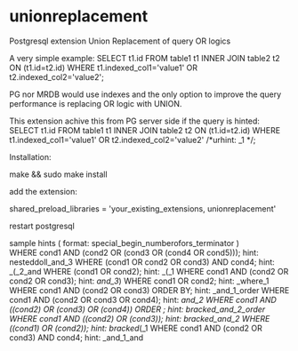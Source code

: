 # unionreplacement
Postgresql extension Union Replacement of query OR logics

A very simple example:  SELECT t1.id FROM table1 t1 INNER JOIN table2 t2 ON (t1.id=t2.id) WHERE t1.indexed_col1='value1' OR t2.indexed_col2='value2';

PG nor MRDB would use indexes and the only option to improve the query performance is replacing OR logic with UNION.

This extension achive this from PG server side if the query is hinted:
SELECT t1.id FROM table1 t1 INNER JOIN table2 t2 ON (t1.id=t2.id) WHERE t1.indexed_col1='value1' OR t2.indexed_col2='value2' /*urhint: _1 */;

Installation:

make && sudo make install

add the extension:

shared_preload_libraries = 'your_existing_extensions, unionreplacement'

restart postgresql

sample hints ( format: special_begin_numberofors_terminator )<br>
        WHERE cond1 AND (cond2 OR (cond3 OR (cond4 OR cond5))); hint: nesteddoll_and_3
        WHERE (cond1 OR cond2 OR cond3) AND cond4;              hint: _(_2_and
        WHERE (cond1 OR cond2);                                 hint: _(_1
        WHERE cond1 AND (cond2 OR cond2 OR cond3);              hint: _and_3_)
        WHERE cond1 OR cond2;                                   hint: _where_1
        WHERE cond1 AND (cond2 OR cond3) ORDER BY;              hint: _and_1_order
        WHERE cond1 AND (cond2 OR cond3 OR cond4);              hint: _and_2
        WHERE cond1 AND ((cond2) OR (cond3) OR (cond4)) ORDER ; hint: bracked_and_2_order
        WHERE cond1 AND ((cond2) OR (cond3));                   hint: bracked_and_2
        WHERE ((cond1) OR (cond2));                             hint: bracked_(_1
        WHERE cond1 AND (cond2 OR cond3) AND cond4;             hint: _and_1_and
